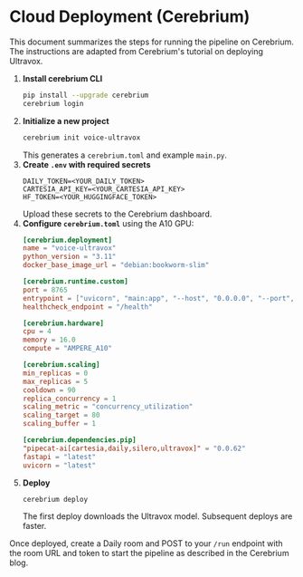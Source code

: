 # Cloud Deployment (Cerebrium)

This document summarizes the steps for running the pipeline on Cerebrium. The instructions are adapted from Cerebrium's tutorial on deploying Ultravox.

1. **Install cerebrium CLI**
   ```bash
   pip install --upgrade cerebrium
   cerebrium login
   ```
2. **Initialize a new project**
   ```bash
   cerebrium init voice-ultravox
   ```
   This generates a `cerebrium.toml` and example `main.py`.
3. **Create `.env` with required secrets**
   ```text
   DAILY_TOKEN=<YOUR_DAILY_TOKEN>
   CARTESIA_API_KEY=<YOUR_CARTESIA_API_KEY>
   HF_TOKEN=<YOUR_HUGGINGFACE_TOKEN>
   ```
   Upload these secrets to the Cerebrium dashboard.
4. **Configure `cerebrium.toml`** using the A10 GPU:
   ```toml
   [cerebrium.deployment]
   name = "voice-ultravox"
   python_version = "3.11"
   docker_base_image_url = "debian:bookworm-slim"

   [cerebrium.runtime.custom]
   port = 8765
   entrypoint = ["uvicorn", "main:app", "--host", "0.0.0.0", "--port", "8765"]
   healthcheck_endpoint = "/health"

   [cerebrium.hardware]
   cpu = 4
   memory = 16.0
   compute = "AMPERE_A10"

   [cerebrium.scaling]
   min_replicas = 0
   max_replicas = 5
   cooldown = 90
   replica_concurrency = 1
   scaling_metric = "concurrency_utilization"
   scaling_target = 80
   scaling_buffer = 1

   [cerebrium.dependencies.pip]
   "pipecat-ai[cartesia,daily,silero,ultravox]" = "0.0.62"
   fastapi = "latest"
   uvicorn = "latest"
   ```
5. **Deploy**
   ```bash
   cerebrium deploy
   ```
   The first deploy downloads the Ultravox model. Subsequent deploys are faster.

Once deployed, create a Daily room and POST to your `/run` endpoint with the room URL and token to start the pipeline as described in the Cerebrium blog.
